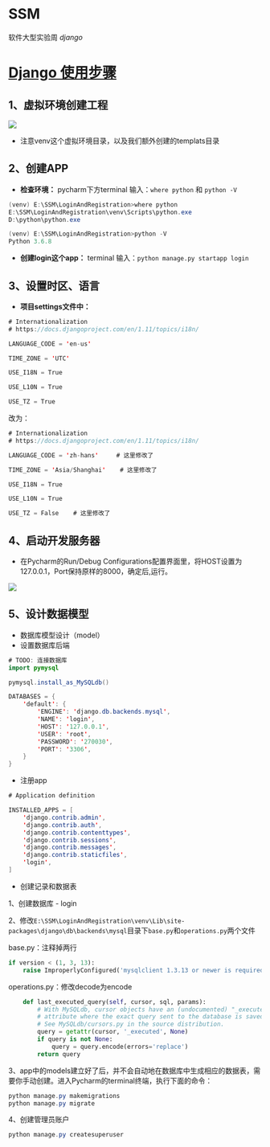 # SSM
软件大型实验周
*django*

# [Django 使用步骤](http://www.liujiangblog.com/course/django/84)
## 1、虚拟环境创建工程
![](http://liujiangblog.com/static/images/course/103-3.png)
* 注意venv这个虚拟环境目录，以及我们额外创建的templats目录
## 2、创建APP
* **检查环境：**
pycharm下方terminal 输入：`where python` 和 `python -V`
```java
(venv) E:\SSM\LoginAndRegistration>where python
E:\SSM\LoginAndRegistration\venv\Scripts\python.exe
D:\python\python.exe

(venv) E:\SSM\LoginAndRegistration>python -V
Python 3.6.8
```

* **创建login这个app：** terminal 输入：`python manage.py startapp login`
## 3、设置时区、语言
* **项目settings文件中：**
```java
# Internationalization
# https://docs.djangoproject.com/en/1.11/topics/i18n/

LANGUAGE_CODE = 'en-us'

TIME_ZONE = 'UTC'

USE_I18N = True

USE_L10N = True

USE_TZ = True
```
改为：
```java
# Internationalization
# https://docs.djangoproject.com/en/1.11/topics/i18n/

LANGUAGE_CODE = 'zh-hans'     # 这里修改了

TIME_ZONE = 'Asia/Shanghai'    # 这里修改了

USE_I18N = True

USE_L10N = True

USE_TZ = False    # 这里修改了
```
## 4、启动开发服务器
* 在Pycharm的Run/Debug Configurations配置界面里，将HOST设置为127.0.0.1，Port保持原样的8000，确定后,运行。

![](http://liujiangblog.com/static/images/course/103-7.png)

## 5、设计数据模型
* 数据库模型设计（model）
* 设置数据库后端
```java
# TODO: 连接数据库
import pymysql

pymysql.install_as_MySQLdb()

DATABASES = {
    'default': {
        'ENGINE': 'django.db.backends.mysql',
        'NAME': 'login',
        'HOST': '127.0.0.1',
        'USER': 'root',
        'PASSWORD': '270030',
        'PORT': '3306',
    }
}
```
* 注册app
```java
# Application definition

INSTALLED_APPS = [
    'django.contrib.admin',
    'django.contrib.auth',
    'django.contrib.contenttypes',
    'django.contrib.sessions',
    'django.contrib.messages',
    'django.contrib.staticfiles',
    'login',
]
```
* 创建记录和数据表

1、创建数据库 - login

2、修改`E:\SSM\LoginAndRegistration\venv\Lib\site-packages\django\db\backends\mysql`目录下`base.py`和`operations.py`两个文件

base.py：注释掉两行
```python
if version < (1, 3, 13):
    raise ImproperlyConfigured('mysqlclient 1.3.13 or newer is required; you have %s.' % Database.__version__)
```

operations.py：修改decode为encode
```python
    def last_executed_query(self, cursor, sql, params):
        # With MySQLdb, cursor objects have an (undocumented) "_executed"
        # attribute where the exact query sent to the database is saved.
        # See MySQLdb/cursors.py in the source distribution.
        query = getattr(cursor, '_executed', None)
        if query is not None:
            query = query.encode(errors='replace')
        return query
```

3、app中的models建立好了后，并不会自动地在数据库中生成相应的数据表，需要你手动创建。进入Pycharm的terminal终端，执行下面的命令：
```java
python manage.py makemigrations
python manage.py migrate
```
4、创建管理员账户
```java
python manage.py createsuperuser
```